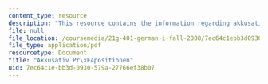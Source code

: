 ```yaml
---
content_type: resource
description: "This resource contains the information regarding akkusativ pr\xE4positionen."
file: null
file_location: /coursemedia/21g-401-german-i-fall-2008/7ec64c1ebb3d0930579a27766ef38b07_MIT21G_401F08_widkap3_4.pdf
file_type: application/pdf
resourcetype: Document
title: "Akkusativ Pr\xE4positionen"
uid: 7ec64c1e-bb3d-0930-579a-27766ef38b07
---
```

